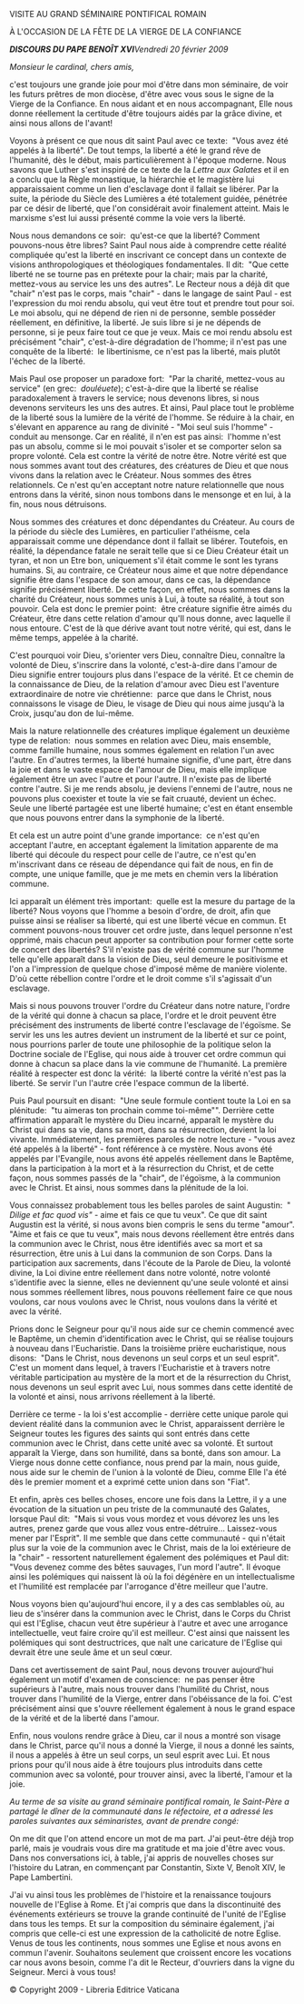 VISITE AU GRAND SÉMINAIRE PONTIFICAL ROMAIN

À L'OCCASION DE LA FÊTE DE LA VIERGE DE LA CONFIANCE

***DISCOURS DU PAPE BENOÎT XVI****Vendredi 20 février 2009*

*Monsieur le cardinal, chers amis,*

c'est toujours une grande joie pour moi d'être dans mon séminaire, de voir les futurs prêtres de mon diocèse, d'être avec vous sous le signe de la Vierge de la Confiance. En nous aidant et en nous accompagnant, Elle nous donne réellement la certitude d'être toujours aidés par la grâce divine, et ainsi nous allons de l'avant!

Voyons à présent ce que nous dit saint Paul avec ce texte:  "Vous avez été appelés à la liberté". De tout temps, la liberté a été le grand rêve de l'humanité, dès le début, mais particulièrement à l'époque moderne. Nous savons que Luther s'est inspiré de ce texte de la *Lettre aux Galates* et il en a conclu que la Règle monastique, la hiérarchie et le magistère lui apparaissaient comme un lien d'esclavage dont il fallait se libérer. Par la suite, la période du Siècle des Lumières a été totalement guidée, pénétrée par ce désir de liberté, que l'on considérait avoir finalement atteint. Mais le marxisme s'est lui aussi présenté comme la voie vers la liberté.

Nous nous demandons ce soir:  qu'est-ce que la liberté? Comment pouvons-nous être libres? Saint Paul nous aide à comprendre cette réalité compliquée qu'est la liberté en inscrivant ce concept dans un contexte de visions anthropologiques et théologiques fondamentales. Il dit:  "Que cette liberté ne se tourne pas en prétexte pour la chair; mais par la charité, mettez-vous au service les uns des autres". Le Recteur nous a déjà dit que "chair" n'est pas le corps, mais "chair" - dans le langage de saint Paul - est l'expression du moi rendu absolu, qui veut être tout et prendre tout pour soi. Le moi absolu, qui ne dépend de rien ni de personne, semble posséder réellement, en définitive, la liberté. Je suis libre si je ne dépends de personne, si je peux faire tout ce que je veux. Mais ce moi rendu absolu est précisément "chair", c'est-à-dire dégradation de l'homme; il n'est pas une conquête de la liberté:  le libertinisme, ce n'est pas la liberté, mais plutôt l'échec de la liberté.

Mais Paul ose proposer un paradoxe fort:  "Par la charité, mettez-vous au service" (en grec:  *douléuete*); c'est-à-dire que la liberté se réalise paradoxalement à travers le service; nous devenons libres, si nous devenons serviteurs les uns des autres. Et ainsi, Paul place tout le problème de la liberté sous la lumière de la vérité de l'homme. Se réduire à la chair, en s'élevant en apparence au rang de divinité - "Moi seul suis l'homme" - conduit au mensonge. Car en réalité, il n'en est pas ainsi:  l'homme n'est pas un absolu, comme si le moi pouvait s'isoler et se comporter selon sa propre volonté. Cela est contre la vérité de notre être. Notre vérité est que nous sommes avant tout des créatures, des créatures de Dieu et que nous vivons dans la relation avec le Créateur. Nous sommes des êtres relationnels. Ce n'est qu'en acceptant notre nature relationnelle que nous entrons dans la vérité, sinon nous tombons dans le mensonge et en lui, à la fin, nous nous détruisons.

Nous sommes des créatures et donc dépendantes du Créateur. Au cours de la période du siècle des Lumières, en particulier l'athéisme, cela apparaissait comme une dépendance dont il fallait se libérer. Toutefois, en réalité, la dépendance fatale ne serait telle que si ce Dieu Créateur était un tyran, et non un Etre bon, uniquement s'il était comme le sont les tyrans humains. Si, au contraire, ce Créateur nous aime et que notre dépendance signifie être dans l'espace de son amour, dans ce cas, la dépendance signifie précisément liberté. De cette façon, en effet, nous sommes dans la charité du Créateur, nous sommes unis à Lui, à toute sa réalité, à tout son pouvoir. Cela est donc le premier point:  être créature signifie être aimés du Créateur, être dans cette relation d'amour qu'Il nous donne, avec laquelle il nous entoure. C'est de là que dérive avant tout notre vérité, qui est, dans le même temps, appelée à la charité.

C'est pourquoi voir Dieu, s'orienter vers Dieu, connaître Dieu, connaître la volonté de Dieu, s'inscrire dans la volonté, c'est-à-dire dans l'amour de Dieu signifie entrer toujours plus dans l'espace de la vérité. Et ce chemin de la connaissance de Dieu, de la relation d'amour avec Dieu est l'aventure extraordinaire de notre vie chrétienne:  parce que dans le Christ, nous connaissons le visage de Dieu, le visage de Dieu qui nous aime jusqu'à la Croix, jusqu'au don de lui-même.

Mais la nature relationnelle des créatures implique également un deuxième type de relation:  nous sommes en relation avec Dieu, mais ensemble, comme famille humaine, nous sommes également en relation l'un avec l'autre. En d'autres termes, la liberté humaine signifie, d'une part, être dans la joie et dans le vaste espace de l'amour de Dieu, mais elle implique également être un avec l'autre et pour l'autre. Il n'existe pas de liberté contre l'autre. Si je me rends absolu, je deviens l'ennemi de l'autre, nous ne pouvons plus coexister et toute la vie se fait cruauté, devient un échec. Seule une liberté partagée est une liberté humaine; c'est en étant ensemble que nous pouvons entrer dans la symphonie de la liberté.

Et cela est un autre point d'une grande importance:  ce n'est qu'en acceptant l'autre, en acceptant également la limitation apparente de ma liberté qui découle du respect pour celle de l'autre, ce n'est qu'en m'inscrivant dans ce réseau de dépendance qui fait de nous, en fin de compte, une unique famille, que je me mets en chemin vers la libération commune.

Ici apparaît un élément très important:  quelle est la mesure du partage de la liberté? Nous voyons que l'homme a besoin d'ordre, de droit, afin que puisse ainsi se réaliser sa liberté, qui est une liberté vécue en commun. Et comment pouvons-nous trouver cet ordre juste, dans lequel personne n'est opprimé, mais chacun peut apporter sa contribution pour former cette sorte de concert des libertés? S'il n'existe pas de vérité commune sur l'homme telle qu'elle apparaît dans la vision de Dieu, seul demeure le positivisme et l'on a l'impression de quelque chose d'imposé même de manière violente. D'où cette rébellion contre l'ordre et le droit comme s'il s'agissait d'un esclavage.

Mais si nous pouvons trouver l'ordre du Créateur dans notre nature, l'ordre de la vérité qui donne à chacun sa place, l'ordre et le droit peuvent être précisément des instruments de liberté contre l'esclavage de l'égoïsme. Se servir les uns les autres devient un instrument de la liberté et sur ce point, nous pourrions parler de toute une philosophie de la politique selon la Doctrine sociale de l'Eglise, qui nous aide à trouver cet ordre commun qui donne à chacun sa place dans la vie commune de l'humanité. La première réalité à respecter est donc la vérité:  la liberté contre la vérité n'est pas la liberté. Se servir l'un l'autre crée l'espace commun de la liberté.

Puis Paul poursuit en disant:  "Une seule formule contient toute la Loi en sa plénitude:  "tu aimeras ton prochain comme toi-même"". Derrière cette affirmation apparaît le mystère du Dieu incarné, apparaît le mystère du Christ qui dans sa vie, dans sa mort, dans sa résurrection, devient la loi vivante. Immédiatement, les premières paroles de notre lecture - "vous avez été appelés à la liberté" - font référence à ce mystère. Nous avons été appelés par l'Evangile, nous avons été appelés réellement dans le Baptême, dans la participation à la mort et à la résurrection du Christ, et de cette façon, nous sommes passés de la "chair", de l'égoïsme, à la communion avec le Christ. Et ainsi, nous sommes dans la plénitude de la loi.

Vous connaissez probablement tous les belles paroles de saint Augustin:  " *Dilige et fac quod vis" -* aime et fais ce que tu veux". Ce que dit saint Augustin est la vérité, si nous avons bien compris le sens du terme "amour". "Aime et fais ce que tu veux", mais nous devons réellement être entrés dans la communion avec le Christ, nous être identifiés avec sa mort et sa résurrection, être unis à Lui dans la communion de son Corps. Dans la participation aux sacrements, dans l'écoute de la Parole de Dieu, la volonté divine, la Loi divine entre réellement dans notre volonté, notre volonté s'identifie avec la sienne, elles ne deviennent qu'une seule volonté et ainsi nous sommes réellement libres, nous pouvons réellement faire ce que nous voulons, car nous voulons avec le Christ, nous voulons dans la vérité et avec la vérité.

Prions donc le Seigneur pour qu'il nous aide sur ce chemin commencé avec le Baptême, un chemin d'identification avec le Christ, qui se réalise toujours à nouveau dans l'Eucharistie. Dans la troisième prière eucharistique, nous disons:  "Dans le Christ, nous devenons un seul corps et un seul esprit". C'est un moment dans lequel, à travers l'Eucharistie et à travers notre véritable participation au mystère de la mort et de la résurrection du Christ, nous devenons un seul esprit avec Lui, nous sommes dans cette identité de la volonté et ainsi, nous arrivons réellement à la liberté.

Derrière ce terme - la loi s'est accomplie - derrière cette unique parole qui devient réalité dans la communion avec le Christ, apparaissent derrière le Seigneur toutes les figures des saints qui sont entrés dans cette communion avec le Christ, dans cette unité avec sa volonté. Et surtout apparaît la Vierge, dans son humilité, dans sa bonté, dans son amour. La Vierge nous donne cette confiance, nous prend par la main, nous guide, nous aide sur le chemin de l'union à la volonté de Dieu, comme Elle l'a été dès le premier moment et a exprimé cette union dans son "Fiat".

Et enfin, après ces belles choses, encore une fois dans la Lettre, il y a une évocation de la situation un peu triste de la communauté des Galates, lorsque Paul dit:  "Mais si vous vous mordez et vous dévorez les uns les autres, prenez garde que vous allez vous entre-détruire... Laissez-vous mener par l'Esprit". Il me semble que dans cette communauté - qui n'était plus sur la voie de la communion avec le Christ, mais de la loi extérieure de la "chair" - ressortent naturellement également des polémiques et Paul dit:  "Vous devenez comme des bêtes sauvages, l'un mord l'autre". Il évoque ainsi les polémiques qui naissent là où la foi dégénère en un intellectualisme et l'humilité est remplacée par l'arrogance d'être meilleur que l'autre.

Nous voyons bien qu'aujourd'hui encore, il y a des cas semblables où, au lieu de s'insérer dans la communion avec le Christ, dans le Corps du Christ qui est l'Eglise, chacun veut être supérieur à l'autre et avec une arrogance intellectuelle, veut faire croire qu'il est meilleur. C'est ainsi que naissent les polémiques qui sont destructrices, que naît une caricature de l'Eglise qui devrait être une seule âme et un seul cœur.

Dans cet avertissement de saint Paul, nous devons trouver aujourd'hui également un motif d'examen de conscience:  ne pas penser être supérieurs à l'autre, mais nous trouver dans l'humilité du Christ, nous trouver dans l'humilité de la Vierge, entrer dans l'obéissance de la foi. C'est précisément ainsi que s'ouvre réellement également à nous le grand espace de la vérité et de la liberté dans l'amour.

Enfin, nous voulons rendre grâce à Dieu, car il nous a montré son visage dans le Christ, parce qu'il nous a donné la Vierge, il nous a donné les saints, il nous a appelés à être un seul corps, un seul esprit avec Lui. Et nous prions pour qu'il nous aide à être toujours plus introduits dans cette communion avec sa volonté, pour trouver ainsi, avec la liberté, l'amour et la joie.

*Au terme de sa visite au grand séminaire pontifical romain, le Saint-Père a partagé le dîner de la communauté dans le réfectoire, et a adressé les paroles suivantes aux séminaristes, avant de prendre congé:*

On me dit que l'on attend encore un mot de ma part. J'ai peut-être déjà trop parlé, mais je voudrais vous dire ma gratitude et ma joie d'être avec vous. Dans nos conversations ici, à table, j'ai appris de nouvelles choses sur l'histoire du Latran, en commençant par Constantin, Sixte V, Benoît XIV, le Pape Lambertini.

J'ai vu ainsi tous les problèmes de l'histoire et la renaissance toujours nouvelle de l'Eglise à Rome. Et j'ai compris que dans la discontinuité des événements extérieurs se trouve la grande continuité de l'unité de l'Eglise dans tous les temps. Et sur la composition du séminaire également, j'ai compris que celle-ci est une expression de la catholicité de notre Eglise. Venus de tous les continents, nous sommes une Eglise et nous avons en commun l'avenir. Souhaitons seulement que croissent encore les vocations car nous avons besoin, comme l'a dit le Recteur, d'ouvriers dans la vigne du Seigneur. Merci à vous tous!

© Copyright 2009 - Libreria Editrice Vaticana